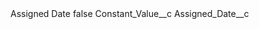<?xml version="1.0" encoding="UTF-8"?>
<CustomMetadata xmlns="http://soap.sforce.com/2006/04/metadata" xmlns:xsi="http://www.w3.org/2001/XMLSchema-instance" xmlns:xsd="http://www.w3.org/2001/XMLSchema">
    <label>Assigned Date</label>
    <protected>false</protected>
    <values>
        <field>Constant_Value__c</field>
        <value xsi:type="xsd:string">Assigned_Date__c</value>
    </values>
</CustomMetadata>
